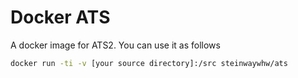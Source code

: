 Docker ATS
==========

A docker image for ATS2. You can use it as follows

``` bash
docker run -ti -v [your source directory]:/src steinwaywhw/ats 
```
